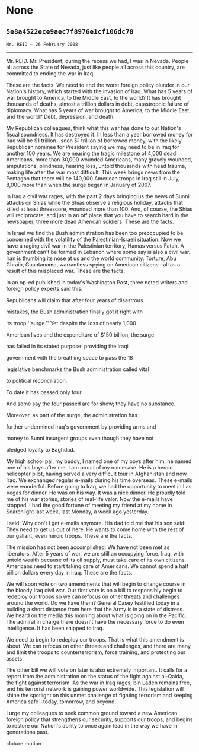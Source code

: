 # None
## `5e8a4522ece9aec7f8976e1cf106dc78`
`Mr. REID — 26 February 2008`

---


Mr. REID. Mr. President, during the recess we had, I was in Nevada. 
People all across the State of Nevada, just like people all across this 
country, are committed to ending the war in Iraq.

These are the facts. We need to end the worst foreign policy blunder 
in our Nation's history, which started with the invasion of Iraq. What 
has 5 years of war brought to America, to the Middle East, to the 
world? It has brought thousands of deaths, almost a trillion dollars in 
debt, catastrophic failure of diplomacy. What has 5 years of war 
brought to America, to the Middle East, and the world? Debt, 
depression, and death.

My Republican colleagues, think what this war has done to our 
Nation's fiscal soundness. It has destroyed it. In less than a year 
borrowed money for Iraq will be $1 trillion--soon $1 trillion of 
borrowed money, with the likely Republican nominee for President saying 
we may need to be in Iraq for another 100 years. We are nearing the 
tragic milestone of 4,000 dead Americans, more than 30,000 wounded 
Americans, many gravely wounded, amputations, blindness, hearing loss, 
untold thousands with head trauma, making life after the war most 
difficult. This week brings news from the Pentagon that there will be 
140,000 American troops in Iraq still in July, 8,000 more than when the 
surge began in January of 2007.

In Iraq a civil war rages, with the past 2 days bringing us the news 
of Sunni attacks on Shias while the Shias observe a religious holiday, 
attacks that killed at least threescore, wounded more than 100. And, of 
course, the Shias will reciprocate; and just in an off place that you 
have to search hard in the newspaper, three more dead American 
soldiers. These are the facts.

In Israel we find the Bush administration has been too preoccupied to 
be concerned with the volatility of the Palestinian-Israeli situation. 
Now we have a raging civil war in the Palestinian territory, Hamas 
versus Fatah. A government can't be formed in Lebanon where some say is 
also a civil war. Iran is thumbing its nose at us and the world 
community. Torture, Abu Ghraib, Guantanamo, warrantless spying on 
American citizens--all as a result of this misplaced war. These are the 
facts.

In an op-ed published in today's Washington Post, three noted writers 
and foreign policy experts said this:




 Republicans will claim that after four years of disastrous 


 mistakes, the Bush administration finally got it right with 


 its troop ''surge.'' Yet despite the loss of nearly 1,000 


 American lives and the expenditure of $150 billion, the surge 


 has failed in its stated purpose: providing the Iraqi 


 government with the breathing space to pass the 18 


 legislative benchmarks the Bush administration called vital 


 to political reconciliation.



 To date it has passed only four.


And some say the four passed are for show; they have no substance.




 Moreover, as part of the surge, the administration has 


 further undermined Iraq's government by providing arms and 


 money to Sunni insurgent groups even though they have not 


 pledged loyalty to Baghdad.


My high school pal, my buddy, I named one of my boys after him, he 
named one of his boys after me. I am proud of my namesake. He is a 
heroic helicopter pilot, having served a very difficult tour in 
Afghanistan and now Iraq. We exchanged regular e-mails during his time 
overseas. These e-mails were wonderful. Before going to Iraq, we had 
the opportunity to meet in Las Vegas for dinner. He was on his way. It 
was a nice dinner. He proudly told me of his war stories, stories of 
real-life valor. Now the e-mails have stopped. I had the good fortune 
of meeting my friend at my home in Searchlight last week, last Monday, 
a week ago yesterday.

I said: Why don't I get e-mails anymore. His dad told me that his son 
said: They need to get us out of here. He wants to come home with the 
rest of our gallant, even heroic troops. These are the facts.

The mission has not been accomplished. We have not been met as 
liberators. After 5 years of war, we are still an occupying force. 
Iraq, with untold wealth because of its oil supply, must take care of 
its own citizens. Americans need to start taking care of Americans. We 
cannot spend a half billion dollars every day in Iraq. These are the 
facts.

We will soon vote on two amendments that will begin to change course 
in the bloody Iraq civil war. Our first vote is on a bill to 
responsibly begin to redeploy our troops so we can refocus on other 
threats and challenges around the world. Do we have them? General Casey 
testified today in a building a short distance from here that the Army 
is in a state of distress. We heard on the media this morning about 
what is going on in the Pacific. The admiral in charge there doesn't 
have the necessary force to do even intelligence. It has been shipped 
to Iraq.

We need to begin to redeploy our troops. That is what this amendment 
is about. We can refocus on other threats and challenges, and there are 
many, and limit the troops to counterterrorism, force training, and 
protecting our assets.

The other bill we will vote on later is also extremely important. It 
calls for a report from the administration on the status of the fight 
against al-Qaida, the fight against terrorism. As the war in Iraq 
rages, bin Laden remains free, and his terrorist network is gaining 
power worldwide. This legislation will shine the spotlight on this 
unmet challenge of fighting terrorism and keeping America safe--today, 
tomorrow, and beyond.

I urge my colleagues to seek common ground toward a new American 
foreign policy that strengthens our security, supports our troops, and 
begins to restore our Nation's ability to once again lead in the way we 
have in generations past.
















 cloture motion

